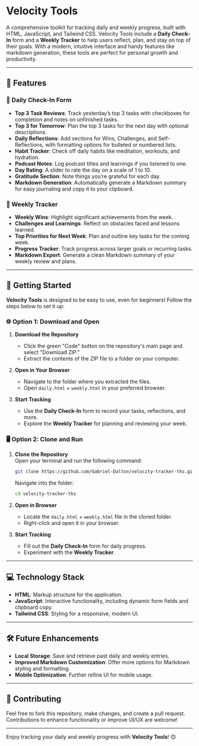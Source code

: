 # Velocity Tools

A comprehensive toolkit for tracking daily and weekly progress, built with HTML, JavaScript, and Tailwind CSS. Velocity Tools include a **Daily Check-In** form and a **Weekly Tracker** to help users reflect, plan, and stay on top of their goals. With a modern, intuitive interface and handy features like markdown generation, these tools are perfect for personal growth and productivity.

---

## 🌟 Features

### 📝 Daily Check-In Form
- **Top 3 Task Reviews**: Track yesterday’s top 3 tasks with checkboxes for completion and notes on unfinished tasks.
- **Top 3 for Tomorrow**: Plan the top 3 tasks for the next day with optional descriptions.
- **Daily Reflections**: Add sections for Wins, Challenges, and Self-Reflections, with formatting options for bulleted or numbered lists.
- **Habit Tracker**: Check off daily habits like meditation, workouts, and hydration.
- **Podcast Notes**: Log podcast titles and learnings if you listened to one.
- **Day Rating**: A slider to rate the day on a scale of 1 to 10.
- **Gratitude Section**: Note things you’re grateful for each day.
- **Markdown Generation**: Automatically generate a Markdown summary for easy journaling and copy it to your clipboard.

### 📅 Weekly Tracker
- **Weekly Wins**: Highlight significant achievements from the week.
- **Challenges and Learnings**: Reflect on obstacles faced and lessons learned.
- **Top Priorities for Next Week**: Plan and outline key tasks for the coming week.
- **Progress Tracker**: Track progress across larger goals or recurring tasks.
- **Markdown Export**: Generate a clean Markdown summary of your weekly review and plans.

---

## 🚀 Getting Started

**Velocity Tools** is designed to be easy to use, even for beginners! Follow the steps below to set it up:

### 🌐 Option 1: Download and Open

1. **Download the Repository**  
   - Click the green "Code" button on the repository's main page and select "Download ZIP."
   - Extract the contents of the ZIP file to a folder on your computer.

2. **Open in Your Browser**  
   - Navigate to the folder where you extracted the files.
   - Open `daily.html` + `weekly.html` in your preferred browser.

3. **Start Tracking**  
   - Use the **Daily Check-In** form to record your tasks, reflections, and more.
   - Explore the **Weekly Tracker** for planning and reviewing your week.

### 🖥️ Option 2: Clone and Run

1. **Clone the Repository**  
   Open your terminal and run the following command:  
   ```bash
   git clone https://github.com/Gabriel-Dalton/velocity-tracker-tks.git
   ```
   Navigate into the folder:  
   ```bash
   cd velocity-tracker-tks
   ```

2. **Open in Browser**  
   - Locate the `daily.html` + `weekly.html` file in the cloned folder.
   - Right-click and open it in your browser.

3. **Start Tracking**  
   - Fill out the **Daily Check-In** form for daily progress.
   - Experiment with the **Weekly Tracker**.

---

## 💻 Technology Stack
- **HTML**: Markup structure for the application.
- **JavaScript**: Interactive functionality, including dynamic form fields and clipboard copy.
- **Tailwind CSS**: Styling for a responsive, modern UI.

---

## 🛠️ Future Enhancements
- **Local Storage**: Save and retrieve past daily and weekly entries.
- **Improved Markdown Customization**: Offer more options for Markdown styling and formatting.
- **Mobile Optimization**: Further refine UI for mobile usage.

---

## 👏 Contributing
Feel free to fork this repository, make changes, and create a pull request. Contributions to enhance functionality or improve UI/UX are welcome!

---

Enjoy tracking your daily and weekly progress with **Velocity Tools**! 😊
